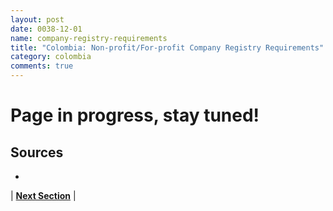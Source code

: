 ```yaml
---
layout: post
date: 0038-12-01
name: company-registry-requirements
title: "Colombia: Non-profit/For-profit Company Registry Requirements"
category: colombia
comments: true
---
```


# Page in progress, stay tuned!

Sources
---
- 


| **[Next Section]( https://neo-project.github.io/global-blockchain-compliance-hub//colombia/colombia-team-member-nationality-requirements.html)** |
